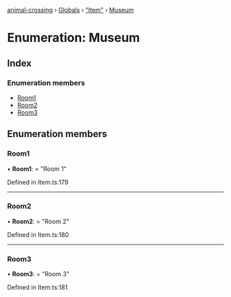 [animal-crossing](../README.md) › [Globals](../globals.md) › ["Item"](../modules/_item_.md) › [Museum](_item_.museum.md)

# Enumeration: Museum

## Index

### Enumeration members

* [Room1](_item_.museum.md#room1)
* [Room2](_item_.museum.md#room2)
* [Room3](_item_.museum.md#room3)

## Enumeration members

###  Room1

• **Room1**: = "Room 1"

Defined in Item.ts:179

___

###  Room2

• **Room2**: = "Room 2"

Defined in Item.ts:180

___

###  Room3

• **Room3**: = "Room 3"

Defined in Item.ts:181
